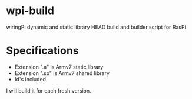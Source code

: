 wpi-build
=========

wiringPi dynamic and static library HEAD build and builder script for RasPi

# Specifications

* Extension ".a" is Armv7 static library
* Extension ".so" is Armv7 shared library
* ld's included.

I will build it for each fresh version.
